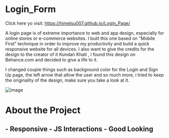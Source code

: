 <h1> Login_Form </h1>

Click here yo visit: https://himelsu007.github.io/Login_Page/

<p>
A login page is of extreme importance to web and app design, especially for online stores or e-commerce websites. I built this one based on "Mobile First" technique in order to improve my productivity and build a quick responsive website for all devices. 
I also want to give the credits for the design to the creator of it Kundan Khati , i found this design on Behance.com and decided to give a life to it.

I changed couple things such as background color for the Login and Sign Up page, the left arrow that allow the user and so much more, i tried to keep the originality of the design, make sure you take a look at it.
</p>


![image](https://user-images.githubusercontent.com/107801315/215330272-37116402-7cef-4de5-aec9-1e0c910fd7f6.png)

<h1> About the Project </h1> 

<h2>
    - Responsive
    - JS Interactions
    - Good Looking
</h1>
